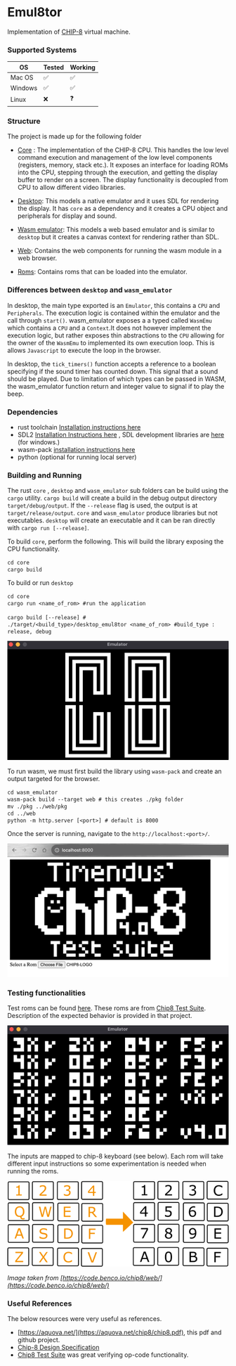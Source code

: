 # Emul8tor

Implementation of [CHIP-8](https://en.wikipedia.org/wiki/CHIP-8) virtual machine.
### Supported Systems
|OS|Tested|Working|
|--|--|--|
|Mac OS|✅|✅|
|Windows|✅|✅|
|Linux|❌|❓|
### Structure

The project is made up for the following folder
- [Core](./core/) : The implementation of the CHIP-8 CPU. This handles the low level command execution and management of the low level components (registers, memory, stack etc.). It exposes an interface for loading ROMs into the CPU, stepping through the execution, and getting the display buffer to render on a screen. The display functionality is decoupled from CPU to allow different video libraries.

- [Desktop](./desktop/): This models a native emulator and it uses SDL for rendering the display. It has `core` as a dependency and it creates a CPU object and peripherals for display and sound.

- [Wasm emulator](./wasm_emulator/): This models a web based emulator and is similar to `desktop` but it creates a canvas context for rendering rather than SDL.

- [Web](./web/): Contains the web components for running the wasm module in a web browser.

- [Roms](./roms/): Contains roms that can be loaded into the emulator.
### Differences between `desktop` and `wasm_emulator`
In desktop, the main type exported is an `Emulator`, this contains a `CPU` and `Peripherals`. The execution logic is contained within the emulator and the call through `start()`. wasm_emulator exposes a a typed called `WasmEmu` which contains a `CPU` and a `Context`.It does not however implement the execution logic, but rather exposes thin abstractions to the `CPU` allowing for the owner of the `WasmEmu` to implemented its own execution loop. This is allows `Javascript` to execute the loop in the browser. 

In desktop, the `tick_timers()` function accepts a reference to a boolean specifying if the sound timer has counted down. This signal that a sound should be played. Due to limitation of which types can be passed in WASM, the wasm_emulator function return and integer value to signal if to play the beep.

### Dependencies
- rust toolchain [Installation instructions here](https://www.rust-lang.org/tools/install)
- SDL2 [Installation Instructions here](https://github.com/Rust-SDL2/rust-sdl2#sdl20-development-libraries) , SDL development libraries are [here](https://github.com/libsdl-org/SDL/releases) (for windows.)
- wasm-pack [installation instructions here](https://rustwasm.github.io/wasm-pack/installer/)
- python (optional for running local server)

### Building and Running
The rust `core` , `desktop` and `wasm_emulator` sub folders can be build using the `cargo` utility. `cargo build` will create a build in the debug output directory `target/debug/output`. If the `--release` flag is used, the output is at `target/release/output`. `core` and `wasm_emulator` produce libraries but not executables. `desktop` will create an executable and it can be ran directly with `cargo run [--release]`.

To build `core`, perform the following. This will build the library exposing the CPU functionality.

```shell
cd core
cargo build
```

To build or run `desktop`

```shell
cd core
cargo run <name_of_rom> #run the application 

cargo build [--release] #
./target/<build_type>/desktop_emul8tor <name_of_rom> #build_type : release, debug
```

![desktop emulator](resources/logo.png)

To run wasm, we must first build the library using `wasm-pack` and create an output targeted for the browser.

```shell
cd wasm_emulator
wasm-pack build --target web # this creates ./pkg folder
mv ./pkg ../web/pkg
cd ../web 
python -m http.server [<port>] # default is 8000
```
Once the server is running, navigate to the `http://localhost:<port>/`.

![Wasm in Browser](resources/wasm.png)
### Testing functionalities

Test roms can be found [here](roms/tests/). These roms are from [Chip8 Test Suite](https://github.com/Timendus/chip8-test-suite). Description of the expected behavior is provided in that project.

![Test Output](resources/tests.png)

 The inputs are mapped to chip-8 keyboard (see below). Each rom will take different input instructions so some experimentation is needed when running the roms.

![Chip Input](resources/input.png)

*Image taken from [https://code.benco.io/chip8/web/](https://code.benco.io/chip8/web/)*
### Useful References

The below resources were very useful as references.

- [https://aquova.net/](https://aquova.net/chip8/chip8.pdf), this pdf and github project.
- [Chip-8 Design Specification](http://www.cs.columbia.edu/~sedwards/classes/2016/4840-spring/designs/Chip8.pdf)
- [Chip8 Test Suite](https://github.com/Timendus/chip8-test-suite) was great verifying op-code functionality.
